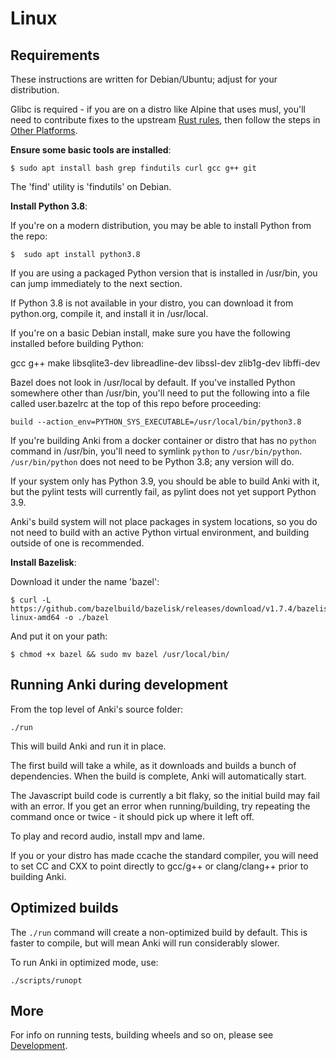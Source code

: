 # Linux

## Requirements

These instructions are written for Debian/Ubuntu; adjust for your distribution.

Glibc is required - if you are on a distro like Alpine that uses musl, you'll need
to contribute fixes to the upstream [Rust rules](https://github.com/bazelbuild/rules_rust/issues/390),
then follow the steps in [Other Platforms](./new-platform.md).

**Ensure some basic tools are installed**:

```
$ sudo apt install bash grep findutils curl gcc g++ git
```

The 'find' utility is 'findutils' on Debian.

**Install Python 3.8**:

If you're on a modern distribution, you may be able to install Python from the repo:

```
$  sudo apt install python3.8
```

If you are using a packaged Python version that is installed in /usr/bin, you can jump
immediately to the next section.

If Python 3.8 is not available in your distro, you can download it from python.org,
compile it, and install it in /usr/local.

If you're on a basic Debian install, make sure you have the following installed
before building Python:

gcc g++ make libsqlite3-dev libreadline-dev libssl-dev zlib1g-dev libffi-dev

Bazel does not look in /usr/local by default. If you've installed Python somewhere
other than /usr/bin, you'll need to put the following into a file called user.bazelrc
at the top of this repo before proceeding:

```
build --action_env=PYTHON_SYS_EXECUTABLE=/usr/local/bin/python3.8
```

If you're building Anki from a docker container or distro that has no `python` command in
/usr/bin, you'll need to symlink `python` to `/usr/bin/python`. `/usr/bin/python` does not
need to be Python 3.8; any version will do.

If your system only has Python 3.9, you should be able to build Anki with it,
but the pylint tests will currently fail, as pylint does not yet support Python 3.9.

Anki's build system will not place packages in system locations, so you do not
need to build with an active Python virtual environment, and building outside
of one is recommended.

**Install Bazelisk**:

Download it under the name 'bazel':

```
$ curl -L https://github.com/bazelbuild/bazelisk/releases/download/v1.7.4/bazelisk-linux-amd64 -o ./bazel
```

And put it on your path:

```
$ chmod +x bazel && sudo mv bazel /usr/local/bin/
```

## Running Anki during development

From the top level of Anki's source folder:

```
./run
```

This will build Anki and run it in place.

The first build will take a while, as it downloads and builds a bunch of
dependencies. When the build is complete, Anki will automatically start.

The Javascript build code is currently a bit flaky, so the initial
build may fail with an error. If you get an error when running/building,
try repeating the command once or twice - it should pick up where it left off.

To play and record audio, install mpv and lame.

If you or your distro has made ccache the standard compiler, you will need to
set CC and CXX to point directly to gcc/g++ or clang/clang++ prior to building
Anki.

## Optimized builds

The `./run` command will create a non-optimized build by default. This is faster
to compile, but will mean Anki will run considerably slower.

To run Anki in optimized mode, use:

```
./scripts/runopt
```

## More

For info on running tests, building wheels and so on, please see [Development](./development.md).
